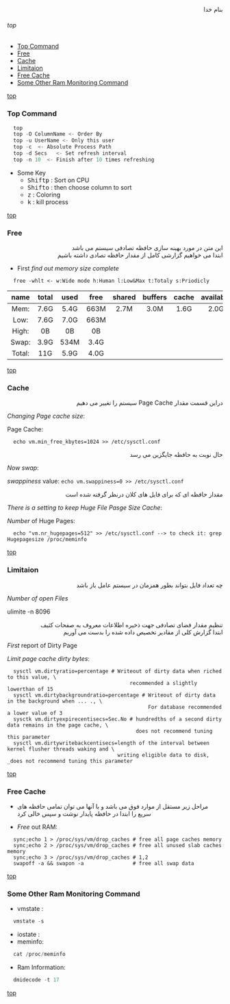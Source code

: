 <div dir="rtl">بنام خدا</div>

###### top
- [Top Command](#top-command)
- [Free](#free)
- [Cache](#cache)
- [Limitaion](#limitation)
- [Free Cache](#free-cache)
- [Some Other Ram Monitoring Command](#some-other-ram-monitoring-command)

[top](#top)
### Top Command
```go
  top
  top -O ColumnName <- Order By
  top -u UserName <- Only this user
  top -c  <- Absolute Process Path
  top -d Secs   <- Set refresh interval
  top -n 10  <- Finish after 10 times refreshing
```
- Some Key
   - <kbd>Shift</kbd><kbd>p</kbd> : Sort on CPU
   - <kbd>Shift</kbd><kbd>o</kbd> : then choose column to sort
   - <kbd>z</kbd> : Coloring
   - <kbd>k</kbd> : kill process

[top](#top)
### Free

<div dir="rtl">این متن در مورد بهینه سازی حافظه تصادفی سیستم می باشد</div>

<div dir="rtl">ابتدا می خواهیم گزارشی کامل از مقدار حافظه تصادی داشته باشیم</div>

- First *find out memory size complete*
```vim
  free -whlt <- w:Wide mode h:Human l:Low&Max t:Totaly s:Priodicly 
```
name|total|used|free|shared|buffers|cache|available
:---:|:---:|:---:|:---:|:---:|:---:|:---:|:---:
Mem:|7.6G|5.4G|663M|2.7M|3.0M|1.6G|2.0G        
Low:|7.6G|7.0G|663M
High:|0B|0B|0B
Swap:|3.9G|534M|3.4G
Total:|11G|5.9G|4.0G


[top](#top)
### Cache

<div dir="rtl">دراین قسمت مقدار Page Cache سیستم را تغییر می دهیم</div>

_Changing_ *Page cache size*:

Page Cache:
```vim
  echo vm.min_free_kbytes=1024 >> /etc/sysctl.conf
```
<div dir="rtl">حال نوبت به حافظه جایگزین می رسد</div>

_Now_ *swap*:

_swappiness_ value: `echo vm.swappiness=0 >> /etc/sysctl.conf`

<div dir="rtl">مقدار حافظه ای که برای فایل های کلان درنظر گرفته شده است</div>

_There_ *is a setting to keep Huge File Pasge Size Cache*:

_Number_ of Huge Pages:

```vim
  echo "vm.nr_hugepages=512" >> /etc/sysctl.conf --> to check it: grep Hugepagesize /proc/meminfo
```

[top](#top)
### Limitaion
<div dir="rtl">چه تعداد فایل بتواند بطور همزمان در سیستم عامل باز باشد</div>

_Number_ *of open Files*

ulimite -n 8096

<div dir="rtl">تنظیم مقدار فضای تصادفی جهت ذخیره اطلاعات  معروف به صفحات کثیف</div>

<div dir="rtl">ابتدا گزارش کلی از مقادیر تخصیص داده شده را بدست می آوریم</div>

_First_ report of Dirty Page

_Limit_ *page cache dirty bytes*:

```vim
  sysctl vm.dirtyratio=percentage # Writeout of dirty data when riched to this value, \
                                        recommended a slightly lowerthan of 15
  sysctl vm.dirtybackgroundratio=percentage # Writeout of dirty data in the background when ... ., \
                                              For database recommended a lower value of 3
  sysctk vm.dirtyexpirecentisecs=Sec.No # hundredths of a second dirty data remains in the page cache, \
                                          does not recommend tuning this parameter
  sysctl vm.dirtywritebackcentisecs=length of the interval between kernel flusher threads waking and \
                                    writing eligible data to disk, _does not recommend tuning this parameter
```
[top](#top)
### Free Cache

- <div dir="rtl">مراحل زیر مستقل از موارد فوق می باشد و با آنها می توان تمامی حافظه های سریع را ابتدا در حافظه پایدار نوشت و سپس خالی کرد</div>

- _Free_ out RAM:

```vim
  sync;echo 1 > /proc/sys/vm/drop_caches # free all page caches memory
  sync;echo 2 > /proc/sys/vm/drop_caches # free all unused slab caches memory
  sync;echo 3 > /proc/sys/vm/drop_caches # 1,2
  swapoff -a && swapon -a                # free all swap data
```

[top](#top)
### Some Other Ram Monitoring Command
- vmstate :
```go
  vmstate -s
```
- iostate :
- meminfo:
```go
  cat /proc/meminfo
```
- Ram Information:
```go
  dmidecode -t 17
```



[top](#top)
### 


